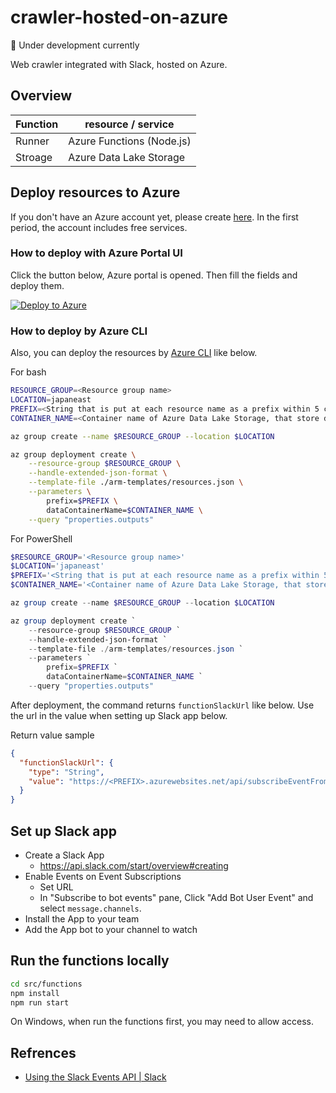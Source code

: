 # crawler-hosted-on-azure

:construction: Under development currently

Web crawler integrated with Slack, hosted on Azure.

## Overview

| Function | resource / service |
|----|----|
| Runner | Azure Functions (Node.js) |
| Stroage | Azure Data Lake Storage |

## Deploy resources to Azure


If you don't have an Azure account yet, please create  [here](https://azure.microsoft.com/en-us/free/). In the first period, the account includes free services.

### How to deploy with Azure Portal UI

Click the button below, Azure portal is opened. Then fill the fields and deploy them.

[![Deploy to Azure](https://aka.ms/deploytoazurebutton)](https://portal.azure.com/#create/Microsoft.Template/uri/https%3A%2F%2Fraw.githubusercontent.com%2Fdzeyelid%2Fcrawler-hosted-on-azure%2Fmaster%2Farm-templates%2Fresources.json)

### How to deploy by Azure CLI

Also, you can deploy the resources by [Azure CLI](https://docs.microsoft.com/en-us/cli/azure/?view=azure-cli-latest) like below.

For bash
```bash
RESOURCE_GROUP=<Resource group name>
LOCATION=japaneast
PREFIX=<String that is put at each resource name as a prefix within 5 characters>
CONTAINER_NAME=<Container name of Azure Data Lake Storage, that store data>

az group create --name $RESOURCE_GROUP --location $LOCATION

az group deployment create \
    --resource-group $RESOURCE_GROUP \
    --handle-extended-json-format \
    --template-file ./arm-templates/resources.json \
    --parameters \
        prefix=$PREFIX \
        dataContainerName=$CONTAINER_NAME \
    --query "properties.outputs"
```

For PowerShell
```powershell
$RESOURCE_GROUP='<Resource group name>'
$LOCATION='japaneast'
$PREFIX='<String that is put at each resource name as a prefix within 5 characters>'
$CONTAINER_NAME='<Container name of Azure Data Lake Storage, that store data>'

az group create --name $RESOURCE_GROUP --location $LOCATION

az group deployment create `
    --resource-group $RESOURCE_GROUP `
    --handle-extended-json-format `
    --template-file ./arm-templates/resources.json `
    --parameters `
        prefix=$PREFIX `
        dataContainerName=$CONTAINER_NAME `
    --query "properties.outputs"
```

After deployment, the command returns `functionSlackUrl` like below. Use the url in the value when setting up Slack app below.

Return value sample
```json
{
  "functionSlackUrl": {
    "type": "String",
    "value": "https://<PREFIX>.azurewebsites.net/api/subscribeEventFromSlack?code=<function key>"
  }
}
```

## Set up Slack app

- Create a Slack App
  - https://api.slack.com/start/overview#creating
- Enable Events on Event Subscriptions
  - Set URL
  - In "Subscribe to bot events" pane, Click "Add Bot User Event" and select `message.channels`.
- Install the App to your team
- Add the App bot to your channel to watch

## Run the functions locally

```bash
cd src/functions
npm install
npm run start
```

On Windows, when run the functions first, you may need to allow access.

## Refrences

- [Using the Slack Events API | Slack](https://api.slack.com/events-api)